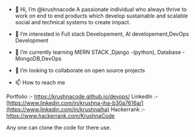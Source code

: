 - 👋 Hi, I’m @krushnacode 
  A passionate individual who always thrive to work on end to end products which develop sustainable and scalable social and technical systems to create impact.

- 👀 I’m interested in Full stack Developement, AI developement,DevOps Development

- 🌱 I’m currently learning MERN STACK  ,Django -(python),
   Database - MongoDB,DevOps

- 💞️ I’m looking to collaborate on open source projects

- 📫 How to reach me 

 Portfolio :- https://krushnacode.github.io/devops/
 LinkedIn   :-[https://www.linkedin.com/in/krushna-jha-b30a7616a/](https://www.linkedin.com/in/krushnajha)
 Hackerrank :-https://www.hackerrank.com/KrushnaCode
 
 Any one can clone the code for there use.
 
<!---
krushnacode/krushnacode is a ✨ special ✨ repository because its `README.md` (this file) appears on your GitHub profile.
You can click the Preview link to take a look at your changes.
--->
